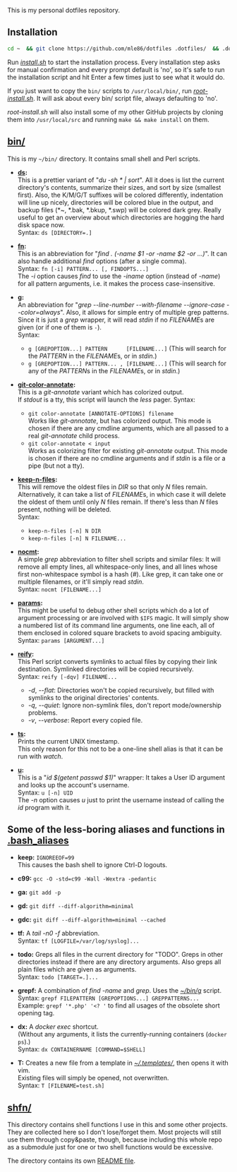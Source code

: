 This is my personal dotfiles repository.


## Installation

```sh
cd ~  && git clone https://github.com/mle86/dotfiles .dotfiles/  && .dotfiles/install.sh
```

Run *[install.sh](install.sh)* to start the installation process.
Every installation step asks for manual confirmation
and every prompt default is 'no',
so it's safe to run the installation script and hit Enter a few times
just to see what it would do.

If you just want to copy the `bin/` scripts
to `/usr/local/bin/`,
run *[root-install.sh](root-install.sh)*.
It will ask about every bin/ script file,
always defaulting to 'no'.

*root-install.sh* will also install some of my other GitHub projects
by cloning them into `/usr/local/src`
and running `make && make install` on them.


## [bin/](bin/)

This is my `~/bin/` directory.
It contains small shell and Perl scripts.

* **[ds](bin/ds):**  
	This is a prettier variant of "*du -sh * | sort*".
	All it does is list the current directory's contents, summarize their sizes, and sort by size (smallest first).
	Also, the K/M/G/T suffixes will be colored differently,
	indentation will line up nicely,
	directories will be colored blue in the output,
	and backup files (\*~, \*.bak, \*.bkup, \*.swp) will be colored dark grey.
	Really useful to get an overview about which directories are hogging the hard disk space now.  
	Syntax: `ds [DIRECTORY=.]`

* **[fn](bin/fn):**  
	This is an abbreviation for "*find . (-name $1 -or -name $2 -or …)*".
	It can also handle additional *find* options (after a single comma).  
	Syntax: `fn [-i] PATTERN... [, FINDOPTS...]`  
	The *-i* option causes *find* to use the *-iname* option (instead of *-name*) for all pattern arguments,
	i.e. it makes the process case-insensitive.

* **[g](bin/g):**  
	An abbreviation for "*grep --line-number --with-filename --ignore-case --color=always*".
	Also, it allows for simple entry of multiple grep patterns.
	Since it is just a *grep* wrapper, it will read *stdin* if no *FILENAME*s are given (or if one of them is `-`).  
	Syntax:
	* `g [GREPOPTION...] PATTERN      [FILENAME...]` (This will search for the *PATTERN* in the *FILENAME*s, or in *stdin*.)
	* `g [GREPOPTION...] PATTERN... , [FILENAME...]` (This will search for any of the *PATTERN*s in the *FILENAME*s, or in *stdin*.)

* **[git-color-annotate](bin/git-color-annotate):**  
	This is a *git-annotate* variant which has colorized output.  
	If *stdout* is a tty, this script will launch the *less* pager.
	Syntax:
	* `git color-annotate [ANNOTATE-OPTIONS] filename`  
		Works like *git-annotate*, but has colorized output.
		This mode is chosen if there are any cmdline arguments,
		which are all passed to a real *git-annotate* child process.
	* `git color-annotate < input`  
		Works as colorizing filter for existing *git-annotate* output.
		This mode is chosen if there are no cmdline arguments
		and if *stdin* is a file or a pipe (but not a tty).

* **[keep-n-files](bin/keep-n-files):**  
	This will remove the oldest files in *DIR* so that only *N* files remain.
	Alternatively, it can take a list of *FILENAME*s, in which case it will delete the oldest of them until only *N* files remain.
	If there's less than *N* files present, nothing will be deleted.  
	Syntax:
	* `keep-n-files [-n] N DIR`
	* `keep-n-files [-n] N FILENAME...`

* **[nocmt](bin/nocmt):**  
	A simple *grep* abbreviation to filter shell scripts and similar files:
	It will remove all empty lines, all whitespace-only lines,
	and all lines whose first non-whitespace symbol is a hash (*#*).
	Like grep, it can take one or multiple filenames, or it'll simply read *stdin*.  
	Syntax: `nocmt [FILENAME...]`

* **[params](bin/params):**  
	This might be useful to debug other shell scripts which do a lot of argument processing or are involved with `$IFS` magic.
	It will simply show a numbered list of its command line arguments,
	one line each,
	all of them enclosed in colored square brackets to avoid spacing ambiguity.  
	Syntax: `params [ARGUMENT...]`

* **[reify](bin/reify):**  
	This Perl script converts symlinks to actual files by copying their link destination.
	Symlinked directories will be copied recursively.  
	Syntax: `reify [-dqv] FILENAME...`  
	* *-d*, *--flat*: Directories won't be copied recursively,
			but filled with symlinks to the original directories' contents.
	* *-q*, *--quiet*: Ignore non-symlink files,
			don't report mode/ownership problems.
	* *-v*, *--verbose*: Report every copied file.

* **[ts](bin/ts):**  
	Prints the current UNIX timestamp.  
	This only reason for this not to be a one-line shell alias
	is that it can be run with *watch*.

* **[u](bin/u):**  
	This is a "*id $(getent passwd $1)*" wrapper:
	It takes a User ID argument
	and looks up the account's username.  
	Syntax: `u [-n] UID`  
	The *-n* option causes *u* just to print the username
	instead of calling the *id* program with it.


## Some of the less-boring aliases and functions in [.bash_aliases](bash_aliases.sh)

* **keep:** `IGNOREEOF=99`  
	This causes the bash shell to ignore Ctrl-D logouts.
* **c99:** `gcc -O -std=c99 -Wall -Wextra -pedantic`
* **ga:** `git add -p`
* **gd:** `git diff --diff-algorithm=minimal`
* **gdc:** `git diff --diff-algorithm=minimal --cached`

* **tf:**
	A *tail -n0 -f* abbreviation.  
	Syntax: `tf [LOGFILE=/var/log/syslog]...`

* **todo:**
	Greps all files in the current directory for "TODO".
	Greps in other directories instead if there are any directory arguments.
	Also greps all plain files which are given as arguments.  
	Syntax: `todo [TARGET=.]...`

* **grepf:**
	A combination of *find -name* and *grep*.
	Uses the *[~/bin/g](bin/g)* script.  
	Syntax: `grepf FILEPATTERN [GREPOPTIONS...] GREPPATTERNS...`  
	Example: `grepf '*.php' '<? '` to find all usages of the obsolete short opening tag.

* **dx:**
	A *docker exec* shortcut.  
	(Without any arguments, it lists the currently-running containers (`docker ps`).)  
	Syntax: `dx CONTAINERNAME [COMMAND=$SHELL]`

* **T:**
	Creates a new file from a template in *[~/.templates/](templates/)*, then opens it with vim.  
	Existing files will simply be opened, not overwritten.  
	Syntax: `T [FILENAME=test.sh]`


## [shfn/](shfn/)

This directory contains shell functions I use in this and some other projects.
They are collected here so I don't lose/forget them.
Most projects will still use them through copy&paste, though,
because including this whole repo as a submodule just for one or two shell functions would be excessive.

The directory contains its own [README file](shfn/README.md).

